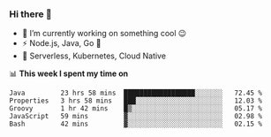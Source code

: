 ### Hi there 👋

<!--
**nodejh/nodejh** is a ✨ _special_ ✨ repository because its `README.md` (this file) appears on your GitHub profile.

Here are some ideas to get you started:

- 🔭 I’m currently working on ...
- 🌱 I’m currently learning ...
- 👯 I’m looking to collaborate on ...
- 🤔 I’m looking for help with ...
- 💬 Ask me about ...
- 📫 How to reach me: ...
- 😄 Pronouns: ...
- ⚡ Fun fact: ...
-->

- 🔭 I’m currently working on something cool :wink:
- ⚡ Node.js, Java, Go :thought_balloon:
- 🤖 Serverless, Kubernetes, Cloud Native

📊 **This week I spent my time on**

<!--START_SECTION:waka-->
```text
Java         23 hrs 58 mins  ██████████████████░░░░░░░   72.45 % 
Properties   3 hrs 58 mins   ███░░░░░░░░░░░░░░░░░░░░░░   12.03 % 
Groovy       1 hr 42 mins    █▒░░░░░░░░░░░░░░░░░░░░░░░   05.17 % 
JavaScript   59 mins         ▓░░░░░░░░░░░░░░░░░░░░░░░░   02.98 % 
Bash         42 mins         ▓░░░░░░░░░░░░░░░░░░░░░░░░   02.15 % 
```
<!--END_SECTION:waka-->


<!--
:traffic_light: **Visitors**

![visitors](https://visitor-badge.glitch.me/badge?page_id=nodejh.nodejh)
-->
